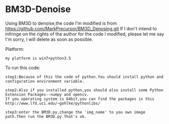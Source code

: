 # BM3D-Denoise
Using BM3D to denoise,the code I'm modified is from https://github.com/MarkPrecursor/BM3D_Denosing.git
If I don't intend to infringe on the rights of the author for the code I modified, please let me say I'm sorry, I will delete as soon as possible.


Platform:

	my platform is win7+python3.5


To run this code:

  	step1:Because of this the code of python.You should install python and configuration environment variable.
  	
  	step2:Also if you installed python,you should also install some Python Extension Packages--numpy and opencv.
  	If you operating system is 64bit,you can find the packages in this http://www.lfd.uci.edu/~gohlke/pythonlibs/  
  	
  	step3:enter the BM3D.py,change the 'img_name' to you own image path.Then run the BM3D.py.That's ok.
